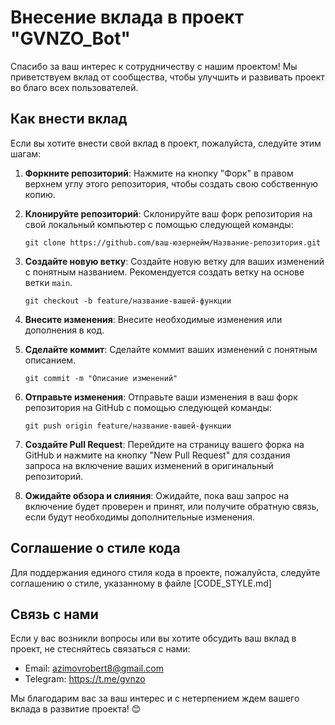 # Внесение вклада в проект "GVNZO_Bot"

Спасибо за ваш интерес к сотрудничеству с нашим проектом! Мы приветствуем вклад от сообщества, чтобы улучшить и развивать проект во благо всех пользователей.

## Как внести вклад

Если вы хотите внести свой вклад в проект, пожалуйста, следуйте этим шагам:

1. **Форкните репозиторий**: Нажмите на кнопку "Форк" в правом верхнем углу этого репозитория, чтобы создать свою собственную копию.

2. **Клонируйте репозиторий**: Склонируйте ваш форк репозитория на свой локальный компьютер с помощью следующей команды:
   ```
   git clone https://github.com/ваш-юзернейм/Название-репозитория.git
   ```

3. **Создайте новую ветку**: Создайте новую ветку для ваших изменений с понятным названием. Рекомендуется создать ветку на основе ветки `main`.
   ```
   git checkout -b feature/название-вашей-функции
   ```

4. **Внесите изменения**: Внесите необходимые изменения или дополнения в код.

5. **Сделайте коммит**: Сделайте коммит ваших изменений с понятным описанием.
   ```
   git commit -m "Описание изменений"
   ```

6. **Отправьте изменения**: Отправьте ваши изменения в ваш форк репозитория на GitHub с помощью следующей команды:
   ```
   git push origin feature/название-вашей-функции
   ```

7. **Создайте Pull Request**: Перейдите на страницу вашего форка на GitHub и нажмите на кнопку "New Pull Request" для создания запроса на включение ваших изменений в оригинальный репозиторий.

8. **Ожидайте обзора и слияния**: Ожидайте, пока ваш запрос на включение будет проверен и принят, или получите обратную связь, если будут необходимы дополнительные изменения.

## Соглашение о стиле кода

Для поддержания единого стиля кода в проекте, пожалуйста, следуйте соглашению о стиле, указанному в файле [CODE_STYLE.md]

## Связь с нами

Если у вас возникли вопросы или вы хотите обсудить ваш вклад в проект, не стесняйтесь связаться с нами:

- Email: azimovrobert8@gmail.com
- Telegram: https://t.me/gvnzo

Мы благодарим вас за ваш интерес и с нетерпением ждем вашего вклада в развитие проекта! 😊
